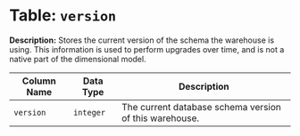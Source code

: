 # Table: `version`

**Description:** Stores the current version of the schema the warehouse is using. This information is used to perform upgrades over time, and is not a native part of the dimensional model.


| Column Name | Data Type | Description |
|-------------|-----------|-------------|
| `version` | `integer` | The current database schema version of this warehouse. |
